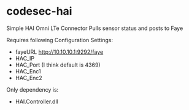 codesec-hai
===========
Simple HAI Omni LTe Connector
Pulls sensor status and posts to Faye

Requires following Configuration Settings:
* fayeURL http://10.10.10.1:9292/faye
* HAC_IP
* HAC_Port (I think default is 4369)
* HAC_Enc1
* HAC_Enc2

Only dependency is:
* HAI.Controller.dll